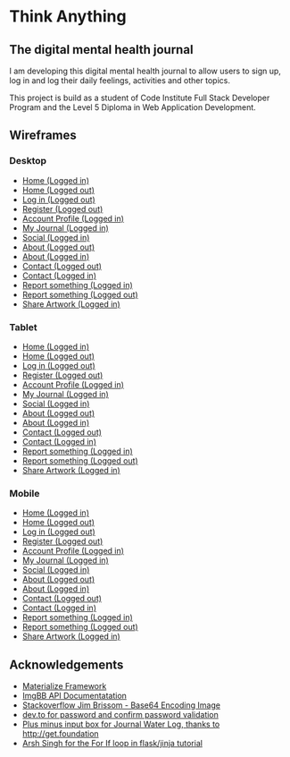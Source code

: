 # Think Anything
## The digital mental health journal

I am developing this digital mental health journal to allow users to sign up, log in and log their daily feelings, activities and other topics.

This project is build as a student of Code Institute Full Stack Developer Program and the Level 5 Diploma in Web Application Development.

## Wireframes
### Desktop
- [Home (Logged in)](/readme-files/wireframe/home-(logged-in)_page_1.png)
- [Home (Logged out)](/readme-files/wireframe/home-(logged-out)_page_1.png)
- [Log in (Logged out)](/readme-files/wireframe/login-(logged-out)_page_1.png)
- [Register (Logged out)](/readme-files/wireframe/register-(logged-out)_page_1.png)
- [Account Profile (Logged in)](/readme-files/wireframe/account-profile-(logged-in)_page_1.png)
- [My Journal (Logged in)](/readme-files/wireframe/my-journal-(logged-in)_page_1.png)
- [Social (Logged in)](/readme-files/wireframe/social-(logged-in)_page_1.png)
- [About (Logged out)](/readme-files/wireframe/about-(logged-out)_page_1.png)
- [About (Logged in)](/readme-files/wireframe/about-(logged-in)_page_1.png)
- [Contact (Logged out)](/readme-files/wireframe/contact-(logged-out)_page_1.png)
- [Contact (Logged in)](/readme-files/wireframe/contact-(logged-in)_page_1.png)
- [Report something (Logged in)](/readme-files/wireframe/report-something-(logged-in)_page_1.png)
- [Report something (Logged out)](/readme-files/wireframe/report-something-(logged-out)_page_1.png)
- [Share Artwork (Logged in)](/readme-files/wireframe/share-artwork-(logged-in)_page_1.png)

### Tablet
- [Home (Logged in)](/readme-files/wireframe/home-(logged-in)_page_2.png)
- [Home (Logged out)](/readme-files/wireframe/home-(logged-out)_page_2.png)
- [Log in (Logged out)](/readme-files/wireframe/login-(logged-out)_page_2.png)
- [Register (Logged out)](/readme-files/wireframe/register-(logged-out)_page_2.png)
- [Account Profile (Logged in)](/readme-files/wireframe/account-profile-(logged-in)_page_2.png)
- [My Journal (Logged in)](/readme-files/wireframe/my-journal-(logged-in)_page_2.png)
- [Social (Logged in)](/readme-files/wireframe/social-(logged-in)_page_2.png)
- [About (Logged out)](/readme-files/wireframe/about-(logged-out)_page_2.png)
- [About (Logged in)](/readme-files/wireframe/about-(logged-in)_page_2.png)
- [Contact (Logged out)](/readme-files/wireframe/contact-(logged-out)_page_2.png)
- [Contact (Logged in)](/readme-files/wireframe/contact-(logged-in)_page_2.png)
- [Report something (Logged in)](/readme-files/wireframe/report-something-(logged-in)_page_2.png)
- [Report something (Logged out)](/readme-files/wireframe/report-something-(logged-out)_page_2.png)
- [Share Artwork (Logged in)](/readme-files/wireframe/share-artwork-(logged-in)_page_2.png)

### Mobile
- [Home (Logged in)](/readme-files/wireframe/home-(logged-in)_page_3.png)
- [Home (Logged out)](/readme-files/wireframe/home-(logged-out)_page_3.png)
- [Log in (Logged out)](/readme-files/wireframe/login-(logged-out)_page_3.png)
- [Register (Logged out)](/readme-files/wireframe/register-(logged-out)_page_3.png)
- [Account Profile (Logged in)](/readme-files/wireframe/account-profile-(logged-in)_page_3.png)
- [My Journal (Logged in)](/readme-files/wireframe/my-journal-(logged-in)_page_3.png)
- [Social (Logged in)](/readme-files/wireframe/social-(logged-in)_page_3.png)
- [About (Logged out)](/readme-files/wireframe/about-(logged-out)_page_3.png)
- [About (Logged in)](/readme-files/wireframe/about-(logged-in)_page_3.png)
- [Contact (Logged out)](/readme-files/wireframe/contact-(logged-out)_page_3.png)
- [Contact (Logged in)](/readme-files/wireframe/contact-(logged-in)_page_3.png)
- [Report something (Logged in)](/readme-files/wireframe/report-something-(logged-in)_page_3.png)
- [Report something (Logged out)](/readme-files/wireframe/report-something-(logged-out)_page_3.png)
- [Share Artwork (Logged in)](/readme-files/wireframe/share-artwork-(logged-in)_page_3.png)

## Acknowledgements

 - [Materialize Framework](https://materializecss.com/)
 - [ImgBB API Documentatation](https://api.imgbb.com/)
 - [Stackoverflow Jim Brissom - Base64 Encoding Image](https://stackoverflow.com/questions/3715493/encoding-an-image-file-with-base64)
 - [dev.to for password and confirm password validation](https://dev.to/techsolutionstuff/how-to-validate-password-and-confirm-password-using-jquery-364d)
 - [Plus minus input box for Journal Water Log, thanks to http://get.foundation ](https://get.foundation/building-blocks/blocks/plus-minus-input.html)
 - [Arsh Singh for the For If loop in flask/jinja tutorial](https://stackoverflow.com/questions/12655155/jinja2-for-loop-with-conditions)
